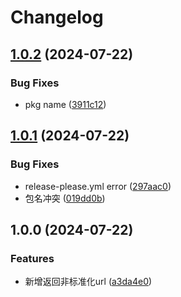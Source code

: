 # Changelog

## [1.0.2](https://github.com/CalmLexi/geturls/compare/v1.0.1...v1.0.2) (2024-07-22)


### Bug Fixes

* pkg name ([3911c12](https://github.com/CalmLexi/geturls/commit/3911c126b06491ee0a4d6bba43724755bee6a1c5))

## [1.0.1](https://github.com/CalmLexi/geturls/compare/v1.0.0...v1.0.1) (2024-07-22)


### Bug Fixes

* release-please.yml error ([297aac0](https://github.com/CalmLexi/geturls/commit/297aac0159ff66b08709521b2ae5cc60169cd513))
* 包名冲突 ([019dd0b](https://github.com/CalmLexi/geturls/commit/019dd0b5a9be56b6d595114fa78de8ea06156251))

## 1.0.0 (2024-07-22)


### Features

* 新增返回非标准化url ([a3da4e0](https://github.com/CalmLexi/geturls/commit/a3da4e0f03257040acd973d5a1c467c05078d208))
